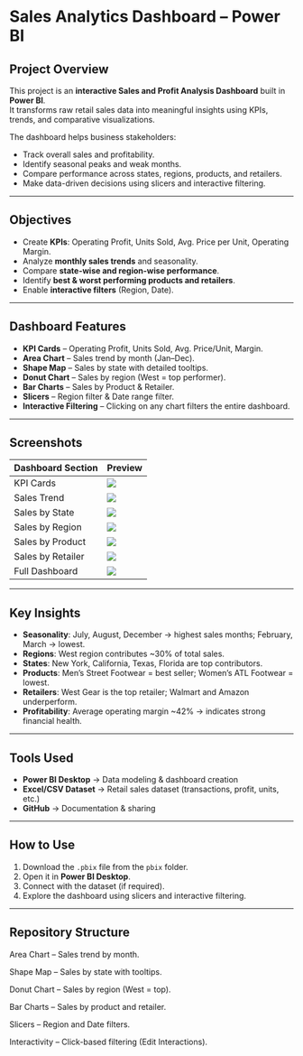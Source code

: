 # Sales Analytics Dashboard – Power BI  

## Project Overview  
This project is an **interactive Sales and Profit Analysis Dashboard** built in **Power BI**.  
It transforms raw retail sales data into meaningful insights using KPIs, trends, and comparative visualizations.  

The dashboard helps business stakeholders:  
- Track overall sales and profitability.  
- Identify seasonal peaks and weak months.  
- Compare performance across states, regions, products, and retailers.  
- Make data-driven decisions using slicers and interactive filtering.  

---

## Objectives  
- Create **KPIs**: Operating Profit, Units Sold, Avg. Price per Unit, Operating Margin.  
- Analyze **monthly sales trends** and seasonality.  
- Compare **state-wise and region-wise performance**.  
- Identify **best & worst performing products and retailers**.  
- Enable **interactive filters** (Region, Date).  

---

## Dashboard Features  
- **KPI Cards** – Operating Profit, Units Sold, Avg. Price/Unit, Margin.  
- **Area Chart** – Sales trend by month (Jan–Dec).  
- **Shape Map** – Sales by state with detailed tooltips.  
- **Donut Chart** – Sales by region (West = top performer).  
- **Bar Charts** – Sales by Product & Retailer.  
- **Slicers** – Region filter & Date range filter.  
- **Interactive Filtering** – Clicking on any chart filters the entire dashboard.  

---

## Screenshots  

| Dashboard Section | Preview |
|-------------------|---------|
| KPI Cards | ![](./screenshots/kpi_cards.png) |
| Sales Trend | ![](./screenshots/sales_trend.png) |
| Sales by State | ![](./screenshots/sales_by_state.png) |
| Sales by Region | ![](./screenshots/sales_by_region.png) |
| Sales by Product | ![](./screenshots/sales_by_product.png) |
| Sales by Retailer | ![](./screenshots/sales_by_retailer.png) |
| Full Dashboard | ![](./screenshots/full_dashboard.png) |  

---

## Key Insights  
- **Seasonality**: July, August, December → highest sales months; February, March → lowest.  
- **Regions**: West region contributes ~30% of total sales.  
- **States**: New York, California, Texas, Florida are top contributors.  
- **Products**: Men’s Street Footwear = best seller; Women’s ATL Footwear = lowest.  
- **Retailers**: West Gear is the top retailer; Walmart and Amazon underperform.  
- **Profitability**: Average operating margin ~42% → indicates strong financial health.  

---

## Tools Used  
- **Power BI Desktop** → Data modeling & dashboard creation  
- **Excel/CSV Dataset** → Retail sales dataset (transactions, profit, units, etc.)  
- **GitHub** → Documentation & sharing  

---

## How to Use  
1. Download the `.pbix` file from the `pbix` folder.  
2. Open it in **Power BI Desktop**.  
3. Connect with the dataset (if required).  
4. Explore the dashboard using slicers and interactive filtering.  

---

## Repository Structure  



Area Chart – Sales trend by month.

Shape Map – Sales by state with tooltips.

Donut Chart – Sales by region (West = top).

Bar Charts – Sales by product and retailer.

Slicers – Region and Date filters.

Interactivity – Click-based filtering (Edit Interactions).
